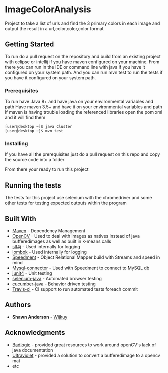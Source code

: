 # ImageColorAnalysis
Project to take a list of urls and find the 3 primary colors in each image and output the result in a url,color,color,color format

## Getting Started

To run do a pull request on the repository and build from an existing project with eclipse or intellij if you have maven configured on your machine. From there you can run in the IDE or command line with java if you have it configured on your system path. And you can run mvn test to run the tests if you have it configured on your system path.

### Prerequisites

To run have Java 8+ and have java on your environmental variables and path
Have maven 3.5+ and have it on your environmental variables and path
If maven is having trouble loading the referenced libraries open the pom xml and it will find them


```
[user@desktop ~]$ java Cluster
[user@desktop ~]$ mvn test
```

### Installing

If you have all the prerequisites just do a pull request on this repo and copy the source code into a folder

From there your ready to run this project

 
## Running the tests

The tests for this project use selenium with the chromedriver and some other tests for testing expected outputs within the program

## Built With

* [Maven](https://maven.apache.org/) - Dependency Management
* [OpenCV](https://opencv.org/) - Used to deal with images as natives instead of java bufferedimages as well as built in k-means calls
* [slf4j](https://www.slf4j.org/) - Used internally for logging
* [lombok](https://projectlombok.org/) - Used internally for logging
* [Speedment](https://www.speedment.com/) - Object Relational Mapper build with Streams and speed in mind
* [Mysql-connector](https://dev.mysql.com/downloads/connector/j/5.1.html) - Used with Speedment to connect to MySQL db
* [junit4](https://junit.org/junit4/) - Unit testing
* [selenium-java](https://www.seleniumhq.org/) - Automated browser testing
* [cucumber-java](https://cucumber.io/) - Behavior driven testing
* [Travis-ci](https://travis-ci.org/) - CI support to run automated tests foreach commit


## Authors

* **Shawn Anderson** - [Wijkuy](https://github.com/Wijkuy)

## Acknowledgments

* [Badlogic](https://github.com/badlogic) - provided great resources to work around openCV's lack of java documentation
* [Ultraviolet](https://stackoverflow.com/users/5330223/ultraviolet) - provided a solution to convert a bufferedimage to a opencv mat
* etc
